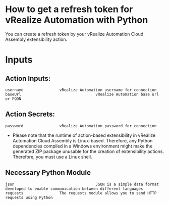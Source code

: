 # How to get a refresh token for vRealize Automation with Python

You can create a refresh token by your vRealize Automation Cloud Assembly extensibility action.

# Inputs
## Action Inputs:
    username				vRealize Automation username for connection
    baseUrl                                 vRealize Automation base url or FQDN
## Action Secrets:
    password				vRealize Automation password for connection   

* Please note that the runtime of action-based extensibility in vRealize Automation Cloud Assembly is Linux-based.
Therefore, any Python dependencies compiled in a Windows environment might make the generated ZIP package unusable for the creation of extensibility actions. Therefore, you must use a Linux shell.

## Necessary Python Module
    json                                    JSON is a simple data format developed to enable communication between different languages
    requests				The requests module allows you to send HTTP requests using Python
